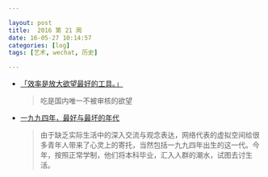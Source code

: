 ```yaml
---

layout: post
title:  2016 第 21 周
date: 16-05-27 10:14:57
categories: [log]
tags: [艺术, wechat, 历史]

---
```


- [「效率是放大欲望最好的工具。」](https://ipn.li/yitianshijie/6/)

	> 吃是国内唯一不被审核的欲望

- [一九九四年，最好与最坏的年代](https://zhuanlan.zhihu.com/p/21094228)

	> 由于缺乏实际生活中的深入交流与观念表达，网络代表的虚拟空间给很多青年人带来了心灵上的寄托，当然包括一九九四年出生的这一代。今年，按照正常学制，他们将本科毕业，汇入人群的潮水，试图去讨生活。

